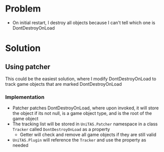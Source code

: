 # Problem
- On initial restart, I destroy all objects because I can't tell which one is DontDestroyOnLoad

# Solution
## Using patcher
This could be the easiest solution, where I modify DontDestroyOnLoad to track game objects that are marked DontDestroyOnLoad

### Implementation
- Patcher patches DontDestroyOnLoad, where upon invoked, it will store the object if its not null, is a game object type, and is the root of the game object
- The tracking list will be stored in `UniTAS.Patcher` namespace in a class `Tracker` called `DontDestroyOnLoad` as a property
  - Getter will check and remove all game objects if they are still valid
- `UniTAS.Plugin` will reference the `Tracker` and use the property as needed